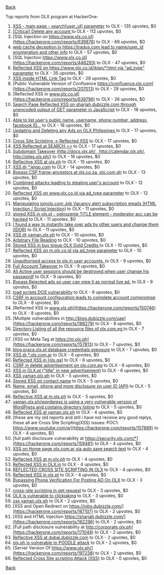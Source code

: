 [Back](../README.md)

Top reports from OLX program at HackerOne:

1. [XSS - main page - search[user_id] parameter](https://hackerone.com/reports/477771) to OLX - 135 upvotes, $0
2. [[Critical] Delete any account ](https://hackerone.com/reports/158872) to OLX - 112 upvotes, $0
3. [SQL Injection on https://www.olx.co.id](https://hackerone.com/reports/639876) to OLX - 69 upvotes, $0
4. [web cache deception in https://tradus.com lead to name/user_id enumeration and other info](https://hackerone.com/reports/537564) to OLX - 57 upvotes, $0
5. [SQL Injection https://www.olx.co.id](https://hackerone.com/reports/446293) to OLX - 47 upvotes, $0
6. [Reflected XSS on https://www.olx.co.id/iklan/*.html via "ad_type" parameter](https://hackerone.com/reports/630265) to OLX - 35 upvotes, $0
7. [XSS inside HTML Link Tag](https://hackerone.com/reports/504984) to OLX - 29 upvotes, $0
8. [Public Vulnerable Version of Confluence https://confluence.olx.com](https://hackerone.com/reports/207013) to OLX - 28 upvotes, $0
9. [Reflected XSS in www.olx.co.id](https://hackerone.com/reports/639796) to OLX - 26 upvotes, $0
10. [Search Page Reflected XSS on sharjah.dubizzle.com through unencoded output of GET parameter in JavaScript](https://hackerone.com/reports/363571) to OLX - 18 upvotes, $0
11. [Able to list user's public name, username, phone number, address, facebook ID...](https://hackerone.com/reports/167206) to OLX - 18 upvotes, $0
12. [Updating and Deleting any Ads on OLX Philippines ](https://hackerone.com/reports/150631) to OLX - 17 upvotes, $0
13. [Cross Site Scripting -\> Reflected XSS](https://hackerone.com/reports/150568) to OLX - 17 upvotes, $0
14. [XSS Reflected at SEARCH \>\>](https://hackerone.com/reports/429647) to OLX - 17 upvotes, $0
15. [Subdomain Takeover (http://docs.olx.ph/ , http://calendar.olx.ph/, http://sites.olx.ph/)](https://hackerone.com/reports/206516) to OLX - 16 upvotes, $0
16. [Reflective XSS at olx.ph](https://hackerone.com/reports/361647) to OLX - 15 upvotes, $0
17. [XSS @ *.letgo.com](https://hackerone.com/reports/150822) to OLX - 14 upvotes, $0
18. [Bypass CSP  frame-ancestors at olx.co.za, olx.com.gh](https://hackerone.com/reports/371980) to OLX - 13 upvotes, $0
19. [Combined attacks leading to stealing user's account](https://hackerone.com/reports/205529) to OLX - 12 upvotes, $0
20. [Reflected XSS on www.olx.co.id via ad_type parameter](https://hackerone.com/reports/633751) to OLX - 12 upvotes, $0
21. [Manipulating joinolx.com Job Vacancy alert subscription emails (HTML Injection / Script Injection)](https://hackerone.com/reports/151149) to OLX - 11 upvotes, $0
22. [stored XSS in olx.pl - ogloszenie TITLE element - moderator acc can be hacked](https://hackerone.com/reports/150668) to OLX - 11 upvotes, $0
23. [I found a way to instantly take over ads by other users and change them (IDOR)](https://hackerone.com/reports/253929) to OLX - 11 upvotes, $0
24. [XSS @ yaman.olx.ph](https://hackerone.com/reports/150565) to OLX - 10 upvotes, $0
25. [Arbitrary File Reading](https://hackerone.com/reports/150783) to OLX - 10 upvotes, $0
26. [Stored XSS in buy topup OLX Gold Credits ](https://hackerone.com/reports/169625) to OLX - 10 upvotes, $0
27. [Reflected XSS on m.olx.co.id via ad_type parameter](https://hackerone.com/reports/636278) to OLX - 10 upvotes, $0
28. [Unauthorised access to olx.in user accounts. ](https://hackerone.com/reports/155130) to OLX - 9 upvotes, $0
29. [Full Account Takeover ](https://hackerone.com/reports/159202) to OLX - 9 upvotes, $0
30. [All Active user sessions should be destroyed when user change his password!](https://hackerone.com/reports/150540) to OLX - 9 upvotes, $0
31. [Bypass Rejected ads so user can view it as normal live ad.](https://hackerone.com/reports/669736) to OLX - 9 upvotes, $0
32. [load scripts DOS vulnerability](https://hackerone.com/reports/694467) to OLX - 9 upvotes, $0
33. [CSRF in account configuration leads to complete account compromise](https://hackerone.com/reports/150586) to OLX - 8 upvotes, $0
34. [Reflected XSS in www.olx.ph](https://hackerone.com/reports/150746) to OLX - 8 upvotes, $0
35. [Multiple vulnerabilities in http://blog.dubizzle.com/uae](https://hackerone.com/reports/188279) to OLX - 8 upvotes, $0
36. [Directory Listing of all the resource files of olx.com.eg ](https://hackerone.com/reports/175760) to OLX - 7 upvotes, $0
37. [XSS on Meta Tag at https://m.olx.ph](https://hackerone.com/reports/157813) to OLX - 7 upvotes, $0
38. [blog.praca.olx.pl database credentials exposure](https://hackerone.com/reports/448985) to OLX - 7 upvotes, $0
39. [XSS @ *.olx.com.ar](https://hackerone.com/reports/150560) to OLX - 6 upvotes, $0
40. [Reflected XSS in [olx.qa]](https://hackerone.com/reports/191332) to OLX - 6 upvotes, $0
41. [CSRF in delete advertisement on olx.com.eg](https://hackerone.com/reports/178384) to OLX - 6 upvotes, $0
42. [XSS in OLX.pl ("title" in new advertisement)](https://hackerone.com/reports/267473) to OLX - 6 upvotes, $0
43. [XSS yaman.olx.ph](https://hackerone.com/reports/151147) to OLX - 5 upvotes, $0
44. [Stored XSS on contact name](https://hackerone.com/reports/152069) to OLX - 5 upvotes, $0
45. [Name, email, phone and more disclosure on user ID (API)](https://hackerone.com/reports/171917) to OLX - 5 upvotes, $0
46. [Reflective XSS at m.olx.ph](https://hackerone.com/reports/177230) to OLX - 5 upvotes, $0
47. [yaman.olx.ph/wordpress is using a very vulnerable version of WordPress and contains directory listing](https://hackerone.com/reports/202918) to OLX - 5 upvotes, $0
48. [Reflected XSS at yaman.olx.ph](https://hackerone.com/reports/151258) to OLX - 4 upvotes, $0
49. [these are my old reports and still i have not receive any good replys, these all are Cross Site Scripting(XSS) issues: POC1: https://www.youtube.com/w](https://hackerone.com/reports/157889) to OLX - 4 upvotes, $0
50. [full path disclosure vulnerability at https://security.olx.com/*](https://hackerone.com/reports/159481) to OLX - 4 upvotes, $0
51. [XSS on Home page olx.com.ar via auto save search text](https://hackerone.com/reports/151691) to OLX - 4 upvotes, $0
52. [Reflected XSS at m.olx.ph](https://hackerone.com/reports/175410) to OLX - 4 upvotes, $0
53. [Reflected XSS in OLX.in](https://hackerone.com/reports/175801) to OLX - 4 upvotes, $0
54. [REFLECTED CROSS SITE SCRIPTING IN OLX](https://hackerone.com/reports/151305) to OLX - 4 upvotes, $0
55. [Reflected XSS in olx.pt](https://hackerone.com/reports/206125) to OLX - 4 upvotes, $0
56. [Bypassing Phone Verification For Posting AD On OLX](https://hackerone.com/reports/165854) to OLX - 3 upvotes, $0
57. [cross-site scripting in get request](https://hackerone.com/reports/150944) to OLX - 3 upvotes, $0
58. [ OLX is vulnerable to clickjaking](https://hackerone.com/reports/231713) to OLX - 3 upvotes, $0
59. [xss yaman.olx.ph](https://hackerone.com/reports/151310) to OLX - 2 upvotes, $0
60. [XSS and Open Redirect on https://jobs.dubizzle.com/](https://hackerone.com/reports/167107) to OLX - 2 upvotes, $0
61. [XSS and HTML Injection https://sharjah.dubizzle.com/](https://hackerone.com/reports/162296) to OLX - 2 upvotes, $0
62. [Full path disclosure vulnerability at http://corporate.olx.ph](https://hackerone.com/reports/171048) to OLX - 2 upvotes, $0
63. [Reflective XSS at dubai.dubizzle.com](https://hackerone.com/reports/177619) to OLX - 2 upvotes, $0
64. [olx.ph is vulnerable to POODLE attack](https://hackerone.com/reports/192284) to OLX - 2 upvotes, $0
65. [Server Version Of https://www.olx.ph/](https://hackerone.com/reports/197238) to OLX - 2 upvotes, $0
66. [Reflected Cross Site scripting Attack (XSS)](https://hackerone.com/reports/150837) to OLX - 0 upvotes, $0


[Back](../README.md)